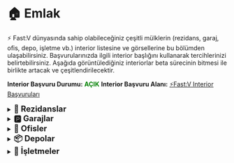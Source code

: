 # 🏠 Emlak

⚡ Fast:V dünyasında sahip olabileceğiniz çeşitli mülklerin (rezidans, garaj, ofis, depo, işletme vb.) interior listesine ve görsellerine bu bölümden ulaşabilirsiniz. Başvurularınızda ilgili interior başlığını kullanarak tercihlerinizi belirtebilirsiniz.
Aşağıda görüntülediğiniz interiorlar beta sürecinin bitmesi ile birlikte artacak ve çeşitlendirilecektir.

**Interior Başvuru Durumu:** **<span style="color:green;">AÇIK</span>**
**Interior Başvuru Alanı:** [⚡Fast:V Interior Başvuruları](https://hub.fast-rp.com/ist/forum/topic/288-mulk-basvurulari-sablonu)


<details>
  <summary><span style="font-size: 1.3em; font-weight: bold;">🏢 Rezidanslar</span></summary><br>

<div style="border: 1px solid #ccc; border-radius: 12px; padding: 20px; box-shadow: 2px 2px 10px rgba(0,0,0,0.08); background: #0a0a0a ;">
 
<h4>🏠 Modern Apartment 1</h4>
    <details>
        <summary>📷 Interior Görselleri</summary><br>
            <img src="https://raw.githubusercontent.com/fastroleplay/wiki/refs/heads/main/images/realestate/modernapt1.jpg" width="45%"         style="margin-right:10px;" />
            <img src="https://raw.githubusercontent.com/fastroleplay/wiki/refs/heads/main/images/realestate/modernapt1-2.jpg" width="45%" />
    </details>
<hr>

<h4>🏠 Mody 1 Apartment</h4>
    <details>
        <summary>📷 Interior Görselleri</summary><br>
            <img src="https://raw.githubusercontent.com/fastroleplay/wiki/refs/heads/main/images/realestate/mody1apartment.png"     width="45%" style="margin-right:10px;" />
            <img src="https://raw.githubusercontent.com/fastroleplay/wiki/refs/heads/main/images/realestate/mody1apartment2.png"    width="45%" />
        </details>
<hr>

<h4>🏠 Vibrant 1</h4>
    <details>
        <summary>📷 Interior Görselleri</summary><br>
            <img src="https://raw.githubusercontent.com/fastroleplay/wiki/refs/heads/main/images/realestate/vibrant1.png" width="45%" style="margin-right:10px;" />
            <img src="https://raw.githubusercontent.com/fastroleplay/wiki/refs/heads/main/images/realestate/vibrant1-2.png" width="45%" />
    </details>
 <hr>

<h4>🏠 Sharp 1</h4>
    <details>
        <summary>📷 Interior Görselleri</summary><br>
        <img src="https://raw.githubusercontent.com/fastroleplay/wiki/refs/heads/main/images/realestate/sharp1.png" width="45%"     style="margin-right:10px;" />
        <img src="https://raw.githubusercontent.com/fastroleplay/wiki/refs/heads/main/images/realestate/sharp1-2.png" width="45%" />
    </details>
<hr>

<h4>🏠 Monochrome</h4>
    <details>
        <summary>📷 Interior Görselleri</summary><br>
        <img src="https://raw.githubusercontent.com/fastroleplay/wiki/refs/heads/main/images/realestate/monochrome.png" width="45%"     style="margin-right:10px;" />
        <img src="https://raw.githubusercontent.com/fastroleplay/wiki/refs/heads/main/images/realestate/monochrome2.png" width="45%" />
    </details>
<hr>

<h4>🏠 Seduttive</h4>
    <details>
        <summary>📷 Interior Görselleri</summary><br>
        <img src="https://raw.githubusercontent.com/fastroleplay/wiki/refs/heads/main/images/realestate/seduttive.png" width="45%"     style="margin-right:10px;" />
        <img src="https://raw.githubusercontent.com/fastroleplay/wiki/refs/heads/main/images/realestate/seduttive2.png" width="45%" />
    </details>
<hr>

<h4>🏠 Aqua </h4>
    <details>
        <summary>📷 Interior Görselleri</summary><br>
        <img src="https://raw.githubusercontent.com/fastroleplay/wiki/refs/heads/main/images/realestate/aqua.png" width="45%"     style="margin-right:10px;" />
        <img src="https://raw.githubusercontent.com/fastroleplay/wiki/refs/heads/main/images/realestate/aqua2.png" width="45%" />
    </details>
<hr>

<h4>🏠 4 Integrity Way Apt 30 </h4>
    <details>
        <summary>📷 Interior Görselleri</summary><br>
        <img src="https://raw.githubusercontent.com/fastroleplay/wiki/refs/heads/main/images/realestate/integrity30.png" width="45%"     style="margin-right:10px;" />
        <img src="https://raw.githubusercontent.com/fastroleplay/wiki/refs/heads/main/images/realestate/integrity30-2.png" width="45%" />
    </details>
<hr>

<h4>🏠 Del Perro Heights Apt 4 </h4>
    <details>
        <summary>📷 Interior Görselleri</summary><br>
        <img src="https://raw.githubusercontent.com/fastroleplay/wiki/refs/heads/main/images/realestate/delperroapt4.png" width="45%"     style="margin-right:10px;" />
        <img src="https://raw.githubusercontent.com/fastroleplay/wiki/refs/heads/main/images/realestate/delperroapt4-2.png" width="45%" />
    </details>
<hr>

<h4>🏠 Del Perro Heights Apt 7 </h4>
    <details>
        <summary>📷 Interior Görselleri</summary><br>
        <img src="https://raw.githubusercontent.com/fastroleplay/wiki/refs/heads/main/images/realestate/delperroapt7.png" width="45%"     style="margin-right:10px;" />
        <img src="https://raw.githubusercontent.com/fastroleplay/wiki/refs/heads/main/images/realestate/delperroapt7-2.png" width="45%" />
    </details>
<hr>

<h4>🏠 Richard Majestic Apt 2</h4>
    <details>
        <summary>📷 Interior Görselleri</summary><br>
        <img src="https://raw.githubusercontent.com/fastroleplay/wiki/refs/heads/main/images/realestate/richard.png" width="45%"     style="margin-right:10px;" />
        <img src="https://raw.githubusercontent.com/fastroleplay/wiki/refs/heads/main/images/realestate/richard2.png" width="45%" />
    </details>
<hr>

<h4>🏠 2045 North Conker Avenue </h4>
    <details>
        <summary>📷 Interior Görselleri</summary><br>
        <img src="https://raw.githubusercontent.com/fastroleplay/wiki/refs/heads/main/images/realestate/northconker.png" width="45%"     style="margin-right:10px;" />
        <img src="https://raw.githubusercontent.com/fastroleplay/wiki/refs/heads/main/images/realestate/northconker2.png" width="45%" />
    </details>
<hr>

<h4>🏠 Mid Apartment (inaktif) </h4>
    <details>
        <summary>📷 Interior Görselleri</summary><br>
        <img src="https://raw.githubusercontent.com/fastroleplay/wiki/refs/heads/main/images/realestate/mid.png" width="45%"     style="margin-right:10px;" />
        <img src="https://raw.githubusercontent.com/fastroleplay/wiki/refs/heads/main/images/realestate/mid2.png" width="45%" />
    </details>
<hr>

<h4>🏠 Low End Apartment </h4>
    <details>
        <summary>📷 Interior Görselleri</summary><br>
        <img src="https://raw.githubusercontent.com/fastroleplay/wiki/refs/heads/main/images/realestate/low.png" width="45%"     style="margin-right:10px;" />
        <img src="https://raw.githubusercontent.com/fastroleplay/wiki/refs/heads/main/images/realestate/low2.png" width="45%" />
    </details>
<hr>

</div>
</details>

<details>
  <summary><span style="font-size: 1.3em; font-weight: bold;">🅿️ Garajlar</span></summary><br>

  <div style="border: 1px solid #ccc; border-radius: 12px; padding: 20px; box-shadow: 2px 2px 10px rgba(0,0,0,0.08); background: #0a0a0a ;">

<h4>🚗 Warehouse Garage </h4>
    <details>
        <summary>📷 Interior Görselleri</summary><br>
        <img src="https://raw.githubusercontent.com/fastroleplay/wiki/refs/heads/main/images/realestate/warehouse.png" width="45%"     style="margin-right:10px;" />
        <img src="https://raw.githubusercontent.com/fastroleplay/wiki/refs/heads/main/images/realestate/warehouse2.png" width="45%" />
    </details>
<hr>

<h4>🚗 2 Car Garage </h4>
    <details>
        <summary>📷 Interior Görselleri</summary><br>
        <img src="https://raw.githubusercontent.com/fastroleplay/wiki/refs/heads/main/images/realestate/2cargarage.png" width="45%"     style="margin-right:10px;" />
        <img src="https://raw.githubusercontent.com/fastroleplay/wiki/refs/heads/main/images/realestate/2cargarage2.png" width="45%" />
    </details>
<hr>

<h4>🚗 6 Car Garage </h4>
    <details>
        <summary>📷 Interior Görselleri</summary><br>
        <img src="https://raw.githubusercontent.com/fastroleplay/wiki/refs/heads/main/images/realestate/6cargarage.png" width="45%"     style="margin-right:10px;" />
        <img src="https://raw.githubusercontent.com/fastroleplay/wiki/refs/heads/main/images/realestate/6cargarage2.png" width="45%" />
    </details>
<hr>

<h4>🚗 6 Car Garage </h4>
    <details>
        <summary>📷 Interior Görselleri</summary><br>
        <img src="https://raw.githubusercontent.com/fastroleplay/wiki/refs/heads/main/images/realestate/6cargarage.png" width="45%"     style="margin-right:10px;" />
        <img src="https://raw.githubusercontent.com/fastroleplay/wiki/refs/heads/main/images/realestate/6cargarage2.png" width="45%" />
    </details>
<hr>

<h4>🚗 6 Car Garage </h4>
    <details>
        <summary>📷 Interior Görselleri</summary><br>
        <img src="https://raw.githubusercontent.com/fastroleplay/wiki/refs/heads/main/images/realestate/6cargarage.png" width="45%"     style="margin-right:10px;" />
        <img src="https://raw.githubusercontent.com/fastroleplay/wiki/refs/heads/main/images/realestate/6cargarage2.png" width="45%" />
    </details>
<hr>

<h4>🚗 10 Garage </h4>
    <details>
        <summary>📷 Interior Görselleri</summary><br>
        <img src="https://raw.githubusercontent.com/fastroleplay/wiki/refs/heads/main/images/realestate/10garage.png" width="45%"     style="margin-right:10px;" />
        <img src="https://raw.githubusercontent.com/fastroleplay/wiki/refs/heads/main/images/realestate/10garage2.png" width="45%" />
    </details>
<hr>

</div>
</details>

<details>
  <summary><span style="font-size: 1.3em; font-weight: bold;">💼 Ofisler</span></summary><br>

<div style="border: 1px solid #ccc; border-radius: 12px; padding: 20px; box-shadow: 2px 2px 10px rgba(0,0,0,0.08); background: #0a0a0a ;">

<h4>🏢 Executive Rich </h4>
    <details>
        <summary>📷 Interior Görselleri</summary><br>
        <img src="https://raw.githubusercontent.com/fastroleplay/wiki/refs/heads/main/images/realestate/rich.png" width="45%"     style="margin-right:10px;" />
        <img src="https://raw.githubusercontent.com/fastroleplay/wiki/refs/heads/main/images/realestate/rich2.png" width="45%" />
    </details>
<hr>

<h4>🏢 Executive Cool </h4>
    <details>
        <summary>📷 Interior Görselleri</summary><br>
        <img src="https://raw.githubusercontent.com/fastroleplay/wiki/refs/heads/main/images/realestate/cool.png" width="45%"     style="margin-right:10px;" />
        <img src="https://raw.githubusercontent.com/fastroleplay/wiki/refs/heads/main/images/realestate/cool2.png" width="45%" />
    </details>
<hr>

<h4>🏢 Executive Contrast </h4>
    <details>
        <summary>📷 Interior Görselleri</summary><br>
        <img src="https://raw.githubusercontent.com/fastroleplay/wiki/refs/heads/main/images/realestate/contrast.png" width="45%"     style="margin-right:10px;" />
        <img src="https://raw.githubusercontent.com/fastroleplay/wiki/refs/heads/main/images/realestate/contrast2.png" width="45%" />
    </details>
<hr>

<h4>🏢 Old Spice Warm </h4>
    <details>
        <summary>📷 Interior Görselleri</summary><br>
        <img src="https://raw.githubusercontent.com/fastroleplay/wiki/refs/heads/main/images/realestate/warm.png" width="45%"     style="margin-right:10px;" />
        <img src="https://raw.githubusercontent.com/fastroleplay/wiki/refs/heads/main/images/realestate/warm2.png" width="45%" />
    </details>
<hr>

<h4>🏢 Old Spice Classical </h4>
    <details>
        <summary>📷 Interior Görselleri</summary><br>
        <img src="https://raw.githubusercontent.com/fastroleplay/wiki/refs/heads/main/images/realestate/classical.png" width="45%"     style="margin-right:10px;" />
        <img src="https://raw.githubusercontent.com/fastroleplay/wiki/refs/heads/main/images/realestate/classical2.png" width="45%" />
    </details>
<hr>

<h4>🏢 Old Spice Vintage </h4>
    <details>
        <summary>📷 Interior Görselleri</summary><br>
        <img src="https://raw.githubusercontent.com/fastroleplay/wiki/refs/heads/main/images/realestate/vintage.png" width="45%"     style="margin-right:10px;" />
        <img src="https://raw.githubusercontent.com/fastroleplay/wiki/refs/heads/main/images/realestate/vintage2.png" width="45%" />
    </details>
<hr>

<h4>🏢 Power Broke Ice </h4>
    <details>
        <summary>📷 Interior Görselleri</summary><br>
        <img src="https://raw.githubusercontent.com/fastroleplay/wiki/refs/heads/main/images/realestate/ice.png" width="45%"     style="margin-right:10px;" />
        <img src="https://raw.githubusercontent.com/fastroleplay/wiki/refs/heads/main/images/realestate/ice2.png" width="45%" />
    </details>
<hr>

<h4>🏢 Power Broke Conservative </h4>
    <details>
        <summary>📷 Interior Görselleri</summary><br>
        <img src="https://raw.githubusercontent.com/fastroleplay/wiki/refs/heads/main/images/realestate/conservative.png" width="45%"     style="margin-right:10px;" />
        <img src="https://raw.githubusercontent.com/fastroleplay/wiki/refs/heads/main/images/realestate/conservative2.png" width="45%" />
    </details>
<hr>

<h4>🏢 Power Broke Polished </h4>
    <details>
        <summary>📷 Interior Görselleri</summary><br>
        <img src="https://raw.githubusercontent.com/fastroleplay/wiki/refs/heads/main/images/realestate/polished.png" width="45%"     style="margin-right:10px;" />
        <img src="https://raw.githubusercontent.com/fastroleplay/wiki/refs/heads/main/images/realestate/polished2.png" width="45%" />
    </details>
<hr>

<h4>🏢 Solomon Office </h4>
    <details>
        <summary>📷 Interior Görselleri</summary><br>
        <img src="https://raw.githubusercontent.com/fastroleplay/wiki/refs/heads/main/images/realestate/solomon.png" width="45%"     style="margin-right:10px;" />
        <img src="https://raw.githubusercontent.com/fastroleplay/wiki/refs/heads/main/images/realestate/solomon2.png" width="45%" />
    </details>
<hr>

<h4>🏢 Psychiatrist's Office </h4>
    <details>
        <summary>📷 Interior Görselleri</summary><br>
        <img src="https://raw.githubusercontent.com/fastroleplay/wiki/refs/heads/main/images/realestate/Psychiatrist.png" width="45%"     style="margin-right:10px;" />
        <img src="https://raw.githubusercontent.com/fastroleplay/wiki/refs/heads/main/images/realestate/Psychiatrist2.png" width="45%" />
    </details>
<hr>

</div>
</details>

<details>
  <summary><span style="font-size: 1.3em; font-weight: bold;">📦 Depolar</span></summary><br>

  <div style="border: 1px solid #ccc; border-radius: 12px; padding: 20px; box-shadow: 2px 2px 10px rgba(0,0,0,0.08); background: #0a0a0a ;">

<h4>🏭 Warehouse 1 </h4>
    <details>
        <summary>📷 Interior Görselleri</summary><br>
        <img src="https://raw.githubusercontent.com/fastroleplay/wiki/refs/heads/main/images/realestate/warehouse1-1.png" width="45%"     style="margin-right:10px;" />
    </details>
<hr>

<h4>🏭 Warehouse 2 </h4>
    <details>
        <summary>📷 Interior Görselleri</summary><br>
        <img src="https://raw.githubusercontent.com/fastroleplay/wiki/refs/heads/main/images/realestate/warehouse2-1.png" width="45%"     style="margin-right:10px;" />
        <img src="https://raw.githubusercontent.com/fastroleplay/wiki/refs/heads/main/images/realestate/warehouse2-2.png" width="45%" />
    </details>
<hr>

<h4>🏭 Warehouse 3 </h4>
    <details>
        <summary>📷 Interior Görselleri</summary><br>
        <img src="https://raw.githubusercontent.com/fastroleplay/wiki/refs/heads/main/images/realestate/warehouse3.png" width="45%"     style="margin-right:10px;" />
    </details>
<hr>

<h4>🏭 Warehouse 4 </h4>
    <details>
        <summary>📷 Interior Görselleri</summary><br>
        <img src="https://raw.githubusercontent.com/fastroleplay/wiki/refs/heads/main/images/realestate/warehouse4.png" width="45%"     style="margin-right:10px;" />
    </details>
<hr>

<h4>🏭 Warehouse 5 </h4>
    <details>
        <summary>📷 Interior Görselleri</summary><br>
        <img src="https://raw.githubusercontent.com/fastroleplay/wiki/refs/heads/main/images/realestate/warehouse5.png" width="45%"     style="margin-right:10px;" />
    </details>
<hr>

<h4>🏭 Warehouse Small </h4>
    <details>
        <summary>📷 Interior Görselleri</summary><br>
        <img src="https://raw.githubusercontent.com/fastroleplay/wiki/refs/heads/main/images/realestate/warehousesmall.png" width="45%"     style="margin-right:10px;" />
    </details>
<hr>

<h4>🏭 Warehouse Medium </h4>
    <details>
        <summary>📷 Interior Görselleri</summary><br>
        <img src="https://raw.githubusercontent.com/fastroleplay/wiki/refs/heads/main/images/realestate/warehousemedium.png" width="45%"     style="margin-right:10px;" />
    </details>
<hr>

<h4>🏭 Warehouse Large </h4>
    <details>
        <summary>📷 Interior Görselleri</summary><br>
        <img src="https://raw.githubusercontent.com/fastroleplay/wiki/refs/heads/main/images/realestate/warehouselarge.png" width="45%"     style="margin-right:10px;" />
        <img src="https://raw.githubusercontent.com/fastroleplay/wiki/refs/heads/main/images/realestate/warehouselarge2.png" width="45%"     style="margin-right:10px;" />
    </details>
<hr>
</div>
</details>




<details>
  <summary><span style="font-size: 1.3em; font-weight: bold;">🏬 İşletmeler</span></summary><br>

  <div style="border: 1px solid #ccc; border-radius: 12px; padding: 20px; box-shadow: 2px 2px 10px rgba(0,0,0,0.08); background: #0a0a0a ;">
  
<h4> 💍 Jewel Store </h4>
    <details>
        <summary>📷 Interior Görselleri</summary><br>
        <img src="https://raw.githubusercontent.com/fastroleplay/wiki/refs/heads/main/images/realestate/jewelstore.png" width="45%"     style="margin-right:10px;" />
        <img src="https://raw.githubusercontent.com/fastroleplay/wiki/refs/heads/main/images/realestate/jewelstore2.png" width="45%"     style="margin-right:10px;" />
    </details>
<hr>

<h4> 🎶 Nightclub </h4>
    <details>
        <summary>📷 Interior Görselleri</summary><br>
        <img src="https://raw.githubusercontent.com/fastroleplay/wiki/refs/heads/main/images/realestate/nightclub.png" width="45%"     style="margin-right:10px;" />
        <img src="https://raw.githubusercontent.com/fastroleplay/wiki/refs/heads/main/images/realestate/nightclub2.png" width="45%"     style="margin-right:10px;" />
    </details>
<hr>

</div>
</details>
